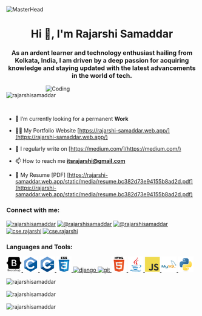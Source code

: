 ![MasterHead](https://raw.githubusercontent.com/prafful98/prafful98/master/banner.png)
<h1 align="center">Hi 👋, I'm Rajarshi Samaddar</h1>
<h3 align="center">As an ardent learner and technology enthusiast hailing from Kolkata, India, I am driven by a deep passion for acquiring knowledge and staying updated with the latest advancements in the world of tech.</h3>
<img align="right" alt="Coding" width="400" src="https://ardas-it.com/uploads/images/blogs/giph.gif">

<p align="left"> <img src="https://komarev.com/ghpvc/?username=rajarshisamaddar&label=MY+PROFILE+VIEWS&style=for-the-badge&color=blue" alt="rajarshisamaddar" /> </p>

<p align="left"> <a href="https://twitter.com/" target="blank"><img src="https://img.shields.io/twitter/follow/?logo=twitter&style=for-the-badge" alt="" /></a> </p>

- 🌱 I’m currently looking for a permanent **Work**

- 👨‍💻 My Portfolio Website [https://rajarshi-samaddar.web.app/](https://rajarshi-samaddar.web.app/)

- 📝 I regularly write on [https://medium.com/](https://medium.com/)

- 📫 How to reach me **itsrajarshi@gmail.com**

- 📄 My Resume [PDF] [https://rajarshi-samaddar.web.app/static/media/resume.bc382d73e94155b8ad2d.pdf](https://rajarshi-samaddar.web.app/static/media/resume.bc382d73e94155b8ad2d.pdf)

<h3 align="left">Connect with me:</h3>
<p align="left">
<a href="https://linkedin.com/in/rajarshisamaddar" target="blank"><img align="center" src="https://raw.githubusercontent.com/rahuldkjain/github-profile-readme-generator/master/src/images/icons/Social/linked-in-alt.svg" alt="rajarshisamaddar" height="30" width="40" /></a>
<a href="https://geeksforgeeks.org/user/rajarshisamaddar/" target="blank"><img align="center" src="https://cynosure2k21.github.io/sponsors/GeeksforGeeks.png" alt="@rajarshisamaddar" height="30" width="40" /></a>
<a href="https://www.hackerrank.com/rajarshisamaddar" target="blank"><img align="center" src="https://raw.githubusercontent.com/rahuldkjain/github-profile-readme-generator/master/src/images/icons/Social/hackerrank.svg" alt="@rajarshisamaddar" height="30" width="40" /></a>
<a href="https://www.facebook.com/cse.rajarshi" target="blank"><img align="center" src="https://raw.githubusercontent.com/rahuldkjain/github-profile-readme-generator/master/src/images/icons/Social/facebook.svg" alt="cse.rajarshi" height="30" width="40" /></a>
<a href="https://www.instagram.com/cse.rajarshi" target="blank"><img align="center" src="https://raw.githubusercontent.com/rahuldkjain/github-profile-readme-generator/master/src/images/icons/Social/instagram.svg" alt="cse.rajarshi" height="30" width="40" /></a>
</p>

<h3 align="left">Languages and Tools:</h3>
<p align="left"> <a href="https://getbootstrap.com" target="_blank" rel="noreferrer"> <img src="https://raw.githubusercontent.com/devicons/devicon/master/icons/bootstrap/bootstrap-plain-wordmark.svg" alt="bootstrap" width="40" height="40"/> </a> <a href="https://www.cprogramming.com/" target="_blank" rel="noreferrer"> <img src="https://raw.githubusercontent.com/devicons/devicon/master/icons/c/c-original.svg" alt="c" width="40" height="40"/> </a> <a href="https://www.w3schools.com/cpp/" target="_blank" rel="noreferrer"> <img src="https://raw.githubusercontent.com/devicons/devicon/master/icons/cplusplus/cplusplus-original.svg" alt="cplusplus" width="40" height="40"/> </a> <a href="https://www.w3schools.com/css/" target="_blank" rel="noreferrer"> <img src="https://raw.githubusercontent.com/devicons/devicon/master/icons/css3/css3-original-wordmark.svg" alt="css3" width="40" height="40"/> </a> <a href="https://www.djangoproject.com/" target="_blank" rel="noreferrer"> <img src="https://cdn.worldvectorlogo.com/logos/django.svg" alt="django" width="40" height="40"/> </a> <a href="https://git-scm.com/" target="_blank" rel="noreferrer"> <img src="https://www.vectorlogo.zone/logos/git-scm/git-scm-icon.svg" alt="git" width="40" height="40"/> </a> <a href="https://www.w3.org/html/" target="_blank" rel="noreferrer"> <img src="https://raw.githubusercontent.com/devicons/devicon/master/icons/html5/html5-original-wordmark.svg" alt="html5" width="40" height="40"/> </a> <a href="https://www.java.com" target="_blank" rel="noreferrer"> <img src="https://raw.githubusercontent.com/devicons/devicon/master/icons/java/java-original.svg" alt="java" width="40" height="40"/> </a> <a href="https://developer.mozilla.org/en-US/docs/Web/JavaScript" target="_blank" rel="noreferrer"> <img src="https://raw.githubusercontent.com/devicons/devicon/master/icons/javascript/javascript-original.svg" alt="javascript" width="40" height="40"/> </a> <a href="https://www.mysql.com/" target="_blank" rel="noreferrer"> <img src="https://raw.githubusercontent.com/devicons/devicon/master/icons/mysql/mysql-original-wordmark.svg" alt="mysql" width="40" height="40"/> </a> <a href="https://www.python.org" target="_blank" rel="noreferrer"> <img src="https://raw.githubusercontent.com/devicons/devicon/master/icons/python/python-original.svg" alt="python" width="40" height="40"/> </a> 
</p>

<p>&nbsp;<img align="left" src="https://github-readme-stats.vercel.app/api?username=rajarshisamaddar&show_icons=true&locale=en" alt="rajarshisamaddar" /></p>

<p><img align="center" src="https://github-readme-stats.vercel.app/api/top-langs?username=rajarshisamaddar&show_icons=true&locale=en&layout=compact" alt="rajarshisamaddar" /></p>

<p><img align="center" src="https://github-readme-streak-stats.herokuapp.com/?user=rajarshisamaddar" alt="rajarshisamaddar" /></p>

